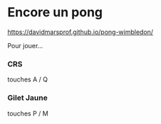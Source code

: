 # Encore un pong

https://davidmarsprof.github.io/pong-wimbledon/

Pour jouer...

### CRS
touches A / Q 
### Gilet Jaune
touches P / M 
